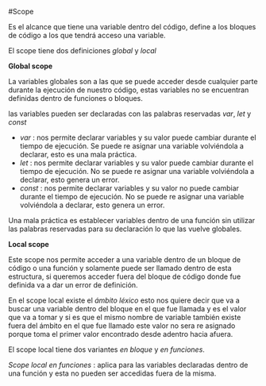 #Scope

Es el alcance que tiene una variable dentro del código, define a los bloques de código a los que tendrá acceso una variable.

El scope tiene dos definiciones _global_ y _local_

**Global scope**

La variables globales son a las que se puede acceder desde cualquier parte durante la ejecución de nuestro código, estas variables no se encuentran definidas dentro de funciones o bloques.

las variables pueden ser declaradas con las palabras reservadas _var_, _let_ y _const_

* _var_ : nos permite declarar variables y su valor puede cambiar durante el tiempo de ejecución. Se puede re asignar una variable volviéndola a declarar, esto es una mala práctica.
* _let_ : nos permite declarar variables y su valor puede cambiar durante el tiempo de ejecución. No se puede re asignar una variable volviéndola a declarar, esto genera un error.
* _const_ : nos permite declarar variables y su valor no puede cambiar durante el tiempo de ejecución. No se puede re asignar una variable volviéndola a declarar, esto genera un error.
  
Una mala práctica es establecer variables dentro de una función sin utilizar las palabras reservadas para su declaración lo que las vuelve globales.
  
**Local scope**
  
Este scope nos permite acceder a una variable dentro de un bloque de código o una función y solamente puede ser llamado dentro de esta estructura, si queremos acceder fuera del bloque de código donde fue definida va a dar un error de definición.
  
En el scope local existe el _ámbito léxico_ esto nos quiere decir que va a buscar una variable dentro del bloque en el que fue llamada y es el valor que va a tomar y si es que el mismo nombre de variable también existe fuera del ámbito en el que fue llamado este valor no sera re asignado porque toma el primer valor encontrado desde adentro hacia afuera.
  
El scope local tiene dos variantes _en bloque_ y _en funciones_.

_Scope local en funciones_ : aplica para las variables declaradas dentro de una función y esta no pueden ser accedidas fuera de la misma.
